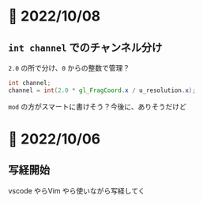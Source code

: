# 📝 2022/10/08

## `int channel` でのチャンネル分け

`2.0` の所で分け、`0` からの整数で管理？

``` .glsl
int channel;
channel = int(2.0 * gl_FragCoord.x / u_resolution.x);
```

`mod` の方がスマートに書けそう？今後に、ありそうだけど



# 📝 2022/10/06

## 写経開始

vscode やらVim やら使いながら写経してく


